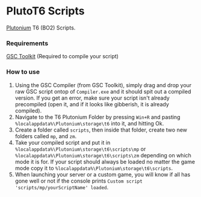 # PlutoT6 Scripts
[Plutonium](https://plutonium.pw) T6 (BO2) Scripts.

### Requirements
[GSC Toolkit](https://drive.google.com/file/d/1j_ocjFCQsFaWqF2-PfdoJt2nF_EpNL_G/view?usp=sharing) (Required to compile your script)

### How to use
1. Using the GSC Compiler (from GSC Toolkit), simply drag and drop your raw GSC script ontop of `Compiler.exe` and it should spit out a compiled version. If you get an error, make sure your script isn't already precompiled (open it, and if it looks like gibberish, it is already compiled).
2. Navigate to the T6 Plutonium Folder by pressing `Win+R` and pasting `%localappdata%\Plutonium\storage\t6` into it, and hitting Ok.
3. Create a folder called `scripts`, then inside that folder, create two new folders called `mp`, and `zm`.
4. Take your compiled script and put it in `%localappdata%\Plutonium\storage\t6\scripts\mp` or `%localappdata%\Plutonium\storage\t6\scripts\zm` depending on which mode it is for. If your script should always be loaded no matter the game mode copy it to `%localappdata%\Plutonium\storage\t6\scripts`.
5. When launching your server or a custom game, you will know if all has gone well or not if the console prints `Custom script 'scripts/mp/yourScriptName' loaded`.
